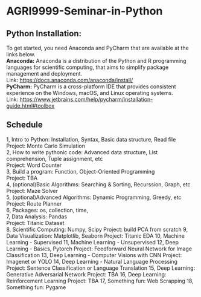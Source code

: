 # AGRI9999-Seminar-in-Python
## Python Installation:
To get started, you need Anaconda and PyCharm that are available at the links below.  <br>
**Anaconda:** 
Anaconda is a distribution of the Python and R programming languages for scientific computing, that aims to simplify package management and deployment. <br>
Link: https://docs.anaconda.com/anaconda/install/ <br>
**PyCharm:**
PyCharm is a cross-platform IDE that provides consistent experience on the Windows, macOS, and Linux operating systems. <br>
Link: https://www.jetbrains.com/help/pycharm/installation-guide.html#toolbox

## Schedule
1, Intro to Python: Installation, Syntax, Basic data structure, Read file <br>
Project: Monte Carlo Simulation <br>
2, How to write pythonic code: Advanced data structure, List comprehension, Tuple assignment, etc <br>
Project: Word Counter <br>
3, Build a program: Function, Object-Oriented Programming <br>
Project: TBA <br>
4, (optional)Basic Algorithms: Searching & Sorting, Recurssion, Graph, etc <br>
Project: Maze Solver <br>
5, (optional)Advanced Algorithms: Dynamic Programming, Greedy, etc <br>
Project: Route Planner <br>
6, Packages: os, collection, time, <br> 
7, Data Analysis: Pandas <br>
Project: Titanic Dataset <br>
8, Scientific Computing: Numpy, Scipy
Project: build PCA from scratch
9, Data Visualization: Matplotlib, Seaborn
Project: Titanic EDA
10, Machine Learning - Supervised
11, Machine Learning - Unsupervised
12, Deep Learning - Basics, Pytorch
Project: Feedforward Neural Network for Image Classification
13, Deep Learning - Computer Visions with CNN
Project: Imagenet or YOLO
14, Deep Learning - Natural Language Processing
Project: Sentence Classification or Language Translation
15, Deep Learning: Generative Adversarial Network
Project: TBA
16, Deep Learning: Reinforcement Learning
Project: TBA
17, Something fun: Web Scrapping
18, Something fun: Pygame
